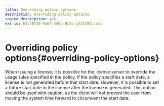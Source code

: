 ```yaml
---
title: Overriding policy options
description: Overriding policy options
copied-description: yes
exl-id: 61cf8736-9a64-440c-8b5c-a411191ccccc
---
```

# Overriding policy options{#overriding-policy-options}

When issuing a license, it is possible for the license server to override the usage rules specified in the policy. If the policy specifies a start date, a license is not generated before that start date. However, it is possible to set a future start date in the license after the license is generated. This option should be used with caution, as the client will not prevent the user from moving the system time forward to circumvent the start date.
